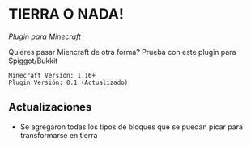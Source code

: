 # TIERRA O NADA!
_Plugin para Minecraft_


Quieres pasar Miencraft de otra forma? Prueba con este plugin para Spiggot/Bukkit

```
Minecraft Versión: 1.16+
Plugin Versión: 0.1 (Actualizado)
```

## Actualizaciones

* Se agregaron todas los tipos de bloques que se puedan picar para transformarse en tierra
